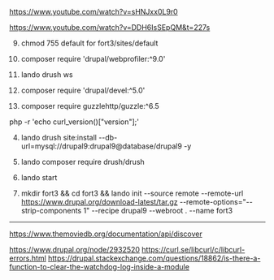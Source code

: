 https://www.youtube.com/watch?v=sHNJxx0L9r0

https://www.youtube.com/watch?v=DDH6IsSEpQM&t=227s

9. chmod 755 default for fort3/sites/default

10. composer require 'drupal/webprofiler:^9.0'

11. lando drush ws

12. composer require 'drupal/devel:^5.0'

13. composer require guzzlehttp/guzzle:^6.5

php -r 'echo curl_version()["version"];'

4. lando drush site:install --db-url=mysql://drupal9:drupal9@database/drupal9 -y

5. lando composer require drush/drush

6. lando start

7. mkdir fort3 && cd fort3 && lando init --source remote --remote-url https://www.drupal.org/download-latest/tar.gz --remote-options="--strip-components 1" --recipe drupal9 --webroot . --name fort3

---

https://www.themoviedb.org/documentation/api/discover

https://www.drupal.org/node/2932520
https://curl.se/libcurl/c/libcurl-errors.html
https://drupal.stackexchange.com/questions/18862/is-there-a-function-to-clear-the-watchdog-log-inside-a-module
